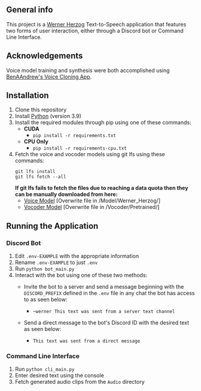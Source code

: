 ## General info
This project is a [Werner Herzog](https://en.wikipedia.org/wiki/Werner_Herzog) Text-to-Speech application that features two forms of user interaction, either through a Discord bot or Command Line Interface. 

## Acknowledgements
Voice model training and synthesis were both accomplished using [BenAAndrew's Voice Cloning App](https://github.com/BenAAndrew/Voice-Cloning-App).
	
## Installation
1. Clone this repository
2. Install [Python](https://www.python.org/) (version 3.9)
3. Install the required modules through pip using one of these commands:
	- **CUDA**
		- `pip install -r requirements.txt`
	- **CPU Only**
		- `pip install -r requirements-cpu.txt`
4. Fetch the voice and vocoder models using git lfs using these commands:
	```
	git lfs install
	git lfs fetch --all
	```
	**If git lfs fails to fetch the files due to reaching a data quota then they can be manually downloaded from here:**
	- [Voice Model](https://drive.google.com/file/d/1fbw2C65xX2WrW4HLlQAm7tMKd0pzQ2W9/view?usp=sharing) [Overwrite file in /Model/Werner_Herzog/]
	- [Vocoder Model](https://drive.google.com/file/d/1KQdFg3mWqeI0UsVNuOy0Wq5k9Donqtnn/view?usp=sharing) [Overwrite file in /Vocoder/Pretrained/]

## Running the Application
### Discord Bot
1. Edit `.env-EXAMPLE` with the appropriate information
2. Rename `.env-EXAMPLE` to just `.env`
3. Run `python bot_main.py`
4. Interact with the bot using one of these two methods:
	- Invite the bot to a server and send a message beginning with the `DISCORD_PREFIX` defined in the `.env` file in any chat the bot has access to as seen below:
		- `~werner This text was sent from a server text channel`
			
	- Send a direct message to the bot's Discord ID with the desired text as seen below:
		- `This text was sent from a direct message`

### Command Line Interface
1. Run `python cli_main.py`
2. Enter desired text using the console
3. Fetch generated audio clips from the `Audio` directory